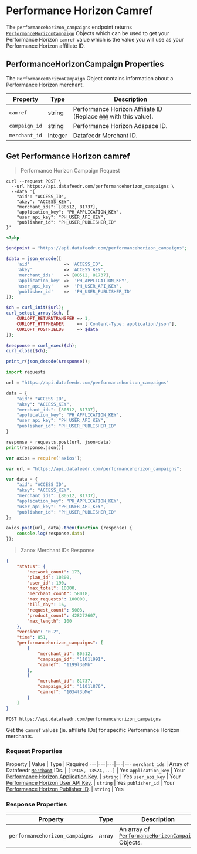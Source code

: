 # Performance Horizon Camref

The `performancehorizon_campaigns` endpoint returns [`PerformanceHorizonCampaign`](#performancehorizoncampaign-properties) Objects which can be used to get your Performance Horizon `camref` value which is the value you will use as your Performance Horizon affiliate ID.



## PerformanceHorizonCampaign Properties

The `PerformanceHorizonCampaign` Object contains information about a Performance Horizon merchant.


Property | Type | Description
---|---|---
`camref` | string | Performance Horizon Affiliate ID (Replace `@@@` with this value).
`campaign_id` | string | Performance Horizon Adspace ID.
`merchant_id`  | integer | Datafeedr Merchant ID.



## Get Performance Horizon camref

> Performance Horizon Campaign Request

```shell
curl --request POST \
  --url https://api.datafeedr.com/performancehorizon_campaigns \
  --data '{
    "aid": "ACCESS_ID",
    "akey": "ACCESS_KEY",
    "merchant_ids": [80512, 81737],
    "application_key": "PH_APPLICATION_KEY",
    "user_api_key": "PH_USER_API_KEY",
    "publisher_id": "PH_USER_PUBLISHER_ID"
}'
```

```php
<?php

$endpoint = "https://api.datafeedr.com/performancehorizon_campaigns";

$data = json_encode([
    'aid'             => 'ACCESS_ID',
    'akey'            => 'ACCESS_KEY',
    'merchant_ids'    => [80512, 81737],
    'application_key' =>  'PH_APPLICATION_KEY',
    'user_api_key'    =>  'PH_USER_API_KEY',
    'publisher_id'    =>  'PH_USER_PUBLISHER_ID'
]);

$ch = curl_init($url);
curl_setopt_array($ch, [
    CURLOPT_RETURNTRANSFER => 1,
    CURLOPT_HTTPHEADER     => ['Content-Type: application/json'],
    CURLOPT_POSTFIELDS     => $data
]);

$response = curl_exec($ch);
curl_close($ch);

print_r(json_decode($response));
```

```python
import requests

url = "https://api.datafeedr.com/performancehorizon_campaigns"

data = {
    "aid": "ACCESS_ID",
    "akey": "ACCESS_KEY",
    "merchant_ids": [80512, 81737],
    "application_key": "PH_APPLICATION_KEY",
    "user_api_key": "PH_USER_API_KEY",
    "publisher_id": "PH_USER_PUBLISHER_ID"
}

response = requests.post(url, json=data)
print(response.json())
```

```javascript
var axios = require('axios');

var url = "https://api.datafeedr.com/performancehorizon_campaigns";

var data = {
    "aid": "ACCESS_ID",
    "akey": "ACCESS_KEY",
    "merchant_ids": [80512, 81737],
    "application_key": "PH_APPLICATION_KEY",
    "user_api_key": "PH_USER_API_KEY",
    "publisher_id": "PH_USER_PUBLISHER_ID"
};

axios.post(url, data).then(function (response) {
    console.log(response.data)
});
```


> Zanox Merchant IDs Response

```json
{
    "status": {
        "network_count": 173,
        "plan_id": 10300,
        "user_id": 190,
        "max_total": 10000,
        "merchant_count": 58018,
        "max_requests": 100000,
        "bill_day": 16,
        "request_count": 5003,
        "product_count": 428272607,
        "max_length": 100
    },
    "version": "0.2",
    "time": 851,
    "performancehorizon_campaigns": [
        {
            "merchant_id": 80512,
            "campaign_id": "1101l991",
            "camref": "1199l3eMb"
        },
        {
            "merchant_id": 81737,
            "campaign_id": "1101l876",
            "camref": "1034l3bMe"
        }
    ]
}
```

`POST https://api.datafeedr.com/performancehorizon_campaigns`

Get the `camref` values (ie. affiliate IDs) for specific Performance Horizon merchants.




### Request Properties

Property | Value | Type | Required
---|---|---|---|---
`merchant_ids` | Array of Datafeedr [`Merchant`](#merchant-properties) IDs. | `[12345, 13524,...]` | Yes
`application_key` | Your [Performance Horizon Application Key](https://datafeedrapi.helpscoutdocs.com/article/195-how-to-find-your-performance-horizon-publisher-id-and-api-keys). | `string` | Yes
`user_api_key` | Your [Performance Horizon User API Key](https://datafeedrapi.helpscoutdocs.com/article/195-how-to-find-your-performance-horizon-publisher-id-and-api-keys). | `string` | Yes
`publisher_id` | Your [Performance Horizon Publisher ID](https://datafeedrapi.helpscoutdocs.com/article/195-how-to-find-your-performance-horizon-publisher-id-and-api-keys). | `string` | Yes




### Response Properties

Property | Type | Description
---|---|---
`performancehorizon_campaigns` | array | An array of [`PerformanceHorizonCampaign`](#performancehorizoncampaign-properties) Objects.


